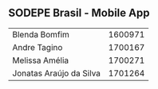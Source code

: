 <!DOCTYPE html>
<html>
<body>

<h2>SODEPE Brasil - Mobile App</h2>
<table>
  <tr>
    <td>Blenda Bomfim</td>
    <td>1600971</td>
  </tr>
  <tr>
    <td>Andre Tagino</td>
    <td>1700167</td>
  </tr>
  <tr>
    <td>Melissa Amélia </td>
    <td>1700271</td>
  </tr>
  <tr>
    <td>Jonatas Araújo da Silva</td>
    <td>1701264</td>
  </tr>
</table>
</body>
</html>
